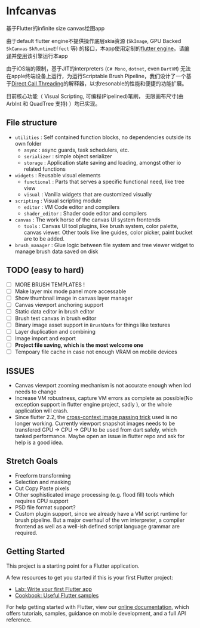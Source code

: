 # Infcanvas

基于Flutter的infinite size canvas绘图app

由于default flutter engine不提供操作底层skia资源 (`SkImage`, GPU Backed `SkCanvas` `SkRuntimeEffect` 等) 的接口，本app使用定制的[flutter engine](https://github.com/0x5b25/infcanvas_flutter)。请[编译](https://github.com/flutter/flutter/wiki/Compiling-the-engine)并[使用](https://github.com/flutter/flutter/wiki/The-flutter-tool#using-a-locally-built-engine-with-the-flutter-tool)该引擎运行本app

由于iOS端的限制，基于JIT的interpreters (`C# Mono`, `dotnet`, even `DartVM`) 无法在apple终端设备上运行，为运行Scriptable Brush Pipeline，我们设计了一个基于[Direct Call Threading](http://www.cs.toronto.edu/~matz/dissertation/matzDissertation-latex2html/node6.html)的解释器，以求resonable的性能和便捷的功能扩展。

目前核心功能（ Visual Scripting, 可编程(Pipelined)笔刷， 无限画布尺寸(由 ArbInt 和 QuadTree 支持) ）均已实现。

## File structure

- `utilities` : Self contained function blocks, no dependencies outside its own folder
    - `async` : async guards, task schedulers, etc.
    - `serializer` : simple object serializer
    - `storage` : Application state saving and loading, amongst other io related functions
- `widgets` : Reusable visual elements
    - `functional` : Parts that serves a specific functional need, like tree view
    - `visual` : Vanilla widgets that are customized visually
- `scripting` : Visual scripting module
    - `editor` : VM Code editor and compilers
    - `shader_editor` : Shader code editor and compilers
- `canvas` : The work horse of the canvas UI system frontends
    - `tools` : Canvas UI tool plugins, like brush system, color palette, canvas viewer. Other tools like line guides, color picker, paint bucket are to be added.
- `brush_manager` : Glue logic between file system and tree viewer widget to  
                 manage brush data saved on disk

## TODO (easy to hard)
- [ ] MORE BRUSH TEMPLATES !
- [ ] Make layer mix mode panel more accessable
- [ ] Show thumbnail image in canvas layer manager
- [ ] Canvas viewport anchoring support
- [ ] Static data editor in brush editor
- [ ] Brush test canvas in brush editor
- [ ] Binary image asset support in `BrushData` for things like textures
- [ ] Layer duplication and combining
- [ ] Image import and export
- [ ] **Project file saving, which is the most welcome one**
- [ ] Tempoary file cache in case not enough VRAM on mobile devices

## ISSUES

- Canvas viewport zooming mechanism is not accurate enough when lod needs to change
- Increase VM robustness, capture VM errors as complete as possible(No exception support in flutter engine project, sadly ), or the whole application will crash.
- Since flutter 2.2, the [cross-context image passing trick](https://github.com/flutter/flutter/issues/44148#issuecomment-549970873) used is no longer working. Currently viewport snapshot images needs to be transfered GPU -> CPU -> GPU to be used from dart safely, which tanked performance. Maybe open an issue in flutter repo and ask for help is a good idea.

## Stretch Goals
- Freeform transforming
- Selection and masking
- Cut Copy Paste pixels
- Other sophisticated image processing (e.g. flood fill) tools which requires CPU support
- PSD file format support?
- Custom plugin support, since we already have a VM script runtime for brush pipeline. But a major overhaul of the vm interpreter, a compiler frontend as well as a well-ish defined script language grammar are required.

## Getting Started

This project is a starting point for a Flutter application.

A few resources to get you started if this is your first Flutter project:

- [Lab: Write your first Flutter app](https://flutter.dev/docs/get-started/codelab)
- [Cookbook: Useful Flutter samples](https://flutter.dev/docs/cookbook)

For help getting started with Flutter, view our
[online documentation](https://flutter.dev/docs), which offers tutorials,
samples, guidance on mobile development, and a full API reference.
